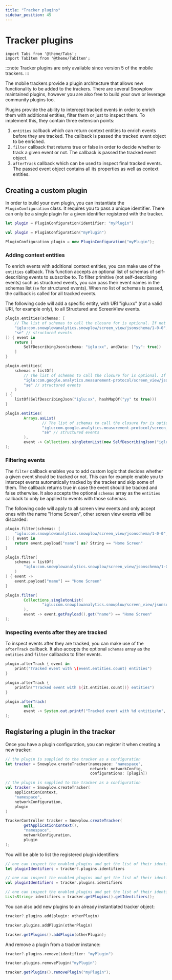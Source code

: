 ```yaml
---
title: "Tracker plugins"
sidebar_position: 45
---
```


# Tracker plugins

```mdx-code-block
import Tabs from '@theme/Tabs';
import TabItem from '@theme/TabItem';
```

:::note
Tracker plugins are only available since version 5 of the mobile trackers.
:::

The mobile trackers provide a plugin architecture that allows new functionality to be added to the trackers.
There are several Snowplow maintained plugins, however you are also free to build your own or leverage community plugins too.

Plugins provide the ability to intercept tracked events in order to enrich them with additional entities, filter them or just to inspect them.
To implement this, they contain three extension points:

1. `entities` callback which can return context entities to enrich events before they are tracked. The callback is passed the tracked event object to be enriched.
2. `filter` callback that returns true or false in order to decide whether to track a given event or not. The callback is passed the tracked event object.
3. `afterTrack` callback which can be used to inspect final tracked events. The passed event object contains all its properties as well as context entities.

## Creating a custom plugin

In order to build your own plugin, you can instantiate the `PluginConfiguration` class.
It requires you to pass a unique identifier.
There can only be a single plugin for a given identifier registered with the tracker.

<Tabs groupId="platform" queryString>
  <TabItem value="ios" label="iOS" default>

```swift
let plugin = PluginConfiguration(identifier: "myPlugin")
```

  </TabItem>
  <TabItem value="android" label="Android (Kotlin)">

```kotlin
val plugin = PluginConfiguration("myPlugin")
```

  </TabItem>
  <TabItem value="android-java" label="Android (Java)">

```java
PluginConfiguration plugin = new PluginConfiguration("myPlugin");
```

  </TabItem>
</Tabs>

### Adding context entities

To enrich events with additional context entities, you can make use of the `entities` callback.
This function accepts an optional list of schemas of self-describing events to subscribe to.
To filter primitive (not self-describing events) such as structured events, you can pass their event names in the schemas list (`se` for structured events).
When no list of schemas is passed, the callback is called for all tracked events.

The following code will add a specific entity, with URI "iglu:xx" (not a valid URI, for example only), to all Structured and ScreenView events.

<Tabs groupId="platform" queryString>
  <TabItem value="ios" label="iOS" default>

```swift
plugin.entities(schemas: [
    // The list of schemas to call the closure for is optional. If not passed, the callback is called for all events.
    "iglu:com.snowplowanalytics.snowplow/screen_view/jsonschema/1-0-0", // screen view events
    "se" // structured events
]) { event in
    return [
        SelfDescribingJson(schema: "iglu:xx", andData: ["yy": true])
    ]
}
```

  </TabItem>
  <TabItem value="android" label="Android (Kotlin)">

```kotlin
plugin.entities(
    schemas = listOf(
        // The list of schemas to call the closure for is optional. If not passed, the callback is called for all events.
        "iglu:com.google.analytics.measurement-protocol/screen_view/jsonschema/1-0-0", // screen view events
        "se" // structured events
    )
) {
    listOf(SelfDescribingJson("iglu:xx", hashMapOf("yy" to true)))
}
```

  </TabItem>
  <TabItem value="android-java" label="Android (Java)">

```java
plugin.entities(
        Arrays.asList(
                // The list of schemas to call the closure for is optional. If not passed, the callback is called for all events.
                "iglu:com.google.analytics.measurement-protocol/screen_view/jsonschema/1-0-0", // screen view events
                "se" // structured events
        ),
        event -> Collections.singletonList(new SelfDescribingJson("iglu:xx", Collections.singletonMap("yy", true)))
);
```

  </TabItem>
</Tabs>

### Filtering events

The `filter` callback enables you to add custom logic that decides whether a given event should be tracked or not.
This can for example enable you to intercept events automatically tracked by the tracker and skip some of them.
The callback returns true in case the event should be tracked and false otherwise.
It also accepts the optional `schemas` array as the `entities` callback to only be applied to events with those schemas.

The following code will apply to all screen view events and only accept ones with the name "Home Screen", other screen view events will be discarded:

<Tabs groupId="platform" queryString>
  <TabItem value="ios" label="iOS" default>

```swift
plugin.filter(schemas: [
    "iglu:com.snowplowanalytics.snowplow/screen_view/jsonschema/1-0-0", // screen view events
]) { event in
    return event.payload["name"] as? String == "Home Screen"
}
```

  </TabItem>
  <TabItem value="android" label="Android (Kotlin)">

```kotlin
plugin.filter(
    schemas = listOf(
        "iglu:com.snowplowanalytics.snowplow/screen_view/jsonschema/1-0-0", // screen view events
    )
) { event ->
    event.payload["name"] == "Home Screen"
}
```

  </TabItem>
  <TabItem value="android-java" label="Android (Java)">

```java
plugin.filter(
        Collections.singletonList(
                "iglu:com.snowplowanalytics.snowplow/screen_view/jsonschema/1-0-0", // screen view events
        ),
        event -> event.getPayload().get("name") == "Home Screen"
);
```

  </TabItem>
</Tabs>

### Inspecting events after they are tracked

To inspect events after they are tracked, you can make use of the `afterTrack` callback.
It also accepts the optional `schemas` array as the `entities` and `filter` callbacks to filter events.

<Tabs groupId="platform" queryString>
  <TabItem value="ios" label="iOS" default>

```swift
plugin.afterTrack { event in
    print("Tracked event with \(event.entities.count) entities")
}
```

  </TabItem>
  <TabItem value="android" label="Android (Kotlin)">

```kotlin
plugin.afterTrack {
    println("Tracked event with ${it.entities.count()} entities")
}
```

  </TabItem>
  <TabItem value="android-java" label="Android (Java)">

```java
plugin.afterTrack(
        null,
        event -> System.out.printf("Tracked event with %d entities%n", event.getEntities().size())
);
```

  </TabItem>
</Tabs>

## Registering a plugin in the tracker

Once you have a plugin configuration, you can register it when creating a new tracker:

<Tabs groupId="platform" queryString>
  <TabItem value="ios" label="iOS" default>

```swift
// the plugin is supplied to the tracker as a configuration
let tracker = Snowplow.createTracker(namespace: "namespace",
                                     network: networkConfig,
                                     configurations: [plugin])
```

  </TabItem>
  <TabItem value="android" label="Android (Kotlin)">

```kotlin
// the plugin is supplied to the tracker as a configuration
val tracker = Snowplow.createTracker(
    applicationContext,
    "namespace",
    networkConfiguration,
    plugin
)
```

  </TabItem>
  <TabItem value="android-java" label="Android (Java)">

```java
TrackerController tracker = Snowplow.createTracker(
        getApplicationContext(),
        "namespace",
        networkConfiguration,
        plugin
);
```

  </TabItem>
</Tabs>

You will be able to list the registered plugin identifiers:

<Tabs groupId="platform" queryString>
  <TabItem value="ios" label="iOS" default>

```swift
// one can inspect the enabled plugins and get the list of their identifiers
let pluginIdentifiers = tracker?.plugins.identifiers
```

  </TabItem>
  <TabItem value="android" label="Android (Kotlin)">

```kotlin
// one can inspect the enabled plugins and get the list of their identifiers
val pluginIdentifiers = tracker.plugins.identifiers
```

  </TabItem>
  <TabItem value="android-java" label="Android (Java)">

```java
// one can inspect the enabled plugins and get the list of their identifiers
List<String> identifiers = tracker.getPlugins().getIdentifiers();
```

  </TabItem>
</Tabs>

You can also add new plugins to an already instantiated tracker object:

<Tabs groupId="platform" queryString>
  <TabItem value="ios" label="iOS" default>

```swift
tracker?.plugins.add(plugin: otherPlugin)
```

  </TabItem>
  <TabItem value="android" label="Android (Kotlin)">

```kotlin
tracker.plugins.addPlugin(otherPlugin)
```

  </TabItem>
  <TabItem value="android-java" label="Android (Java)">

```java
tracker.getPlugins().addPlugin(otherPlugin);
```

  </TabItem>
</Tabs>

And remove a plugin from a tracker instance:

<Tabs groupId="platform" queryString>
  <TabItem value="ios" label="iOS" default>

```swift
tracker?.plugins.remove(identifier: "myPlugin")
```

  </TabItem>
  <TabItem value="android" label="Android (Kotlin)">

```kotlin
tracker.plugins.removePlugin("myPlugin")
```

  </TabItem>
  <TabItem value="android-java" label="Android (Java)">

```java
tracker.getPlugins().removePlugin("myPlugin");
```

  </TabItem>
</Tabs>
